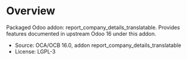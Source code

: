 # Overview

Packaged Odoo addon: report_company_details_translatable. Provides features documented in upstream Odoo 16 under this addon.

- Source: OCA/OCB 16.0, addon report_company_details_translatable
- License: LGPL-3

